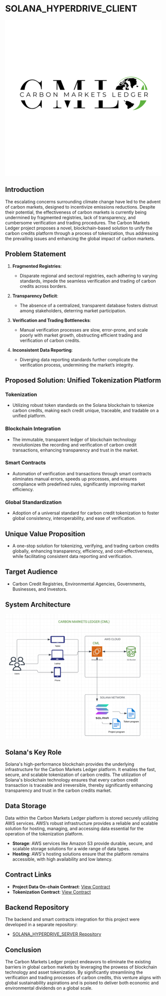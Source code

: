 # SOLANA_HYPERDRIVE_CLIENT

![Carbon Markets Ledger Logo](./src/assets/images/logos/cml-logo.png)

## Introduction

The escalating concerns surrounding climate change have led to the advent of carbon markets, designed to incentivize emissions reductions. Despite their potential, the effectiveness of carbon markets is currently being undermined by fragmented registries, lack of transparency, and cumbersome verification and trading procedures. The Carbon Markets Ledger project proposes a novel, blockchain-based solution to unify the carbon credits platform through a process of tokenization, thus addressing the prevailing issues and enhancing the global impact of carbon markets.

## Problem Statement

1. **Fragmented Registries**:

    - Disparate regional and sectoral registries, each adhering to varying standards, impede the seamless verification and trading of carbon credits across borders.

2. **Transparency Deficit**:

    - The absence of a centralized, transparent database fosters distrust among stakeholders, deterring market participation.

3. **Verification and Trading Bottlenecks**:

    - Manual verification processes are slow, error-prone, and scale poorly with market growth, obstructing efficient trading and verification of carbon credits.

4. **Inconsistent Data Reporting**:
    - Diverging data reporting standards further complicate the verification process, undermining the market’s integrity.

## Proposed Solution: Unified Tokenization Platform

### Tokenization

-   Utilizing robust token standards on the Solana blockchain to tokenize carbon credits, making each credit unique, traceable, and tradable on a unified platform.

### Blockchain Integration

-   The immutable, transparent ledger of blockchain technology revolutionizes the recording and verification of carbon credit transactions, enhancing transparency and trust in the market.

### Smart Contracts

-   Automation of verification and transactions through smart contracts eliminates manual errors, speeds up processes, and ensures compliance with predefined rules, significantly improving market efficiency.

### Global Standardization

-   Adoption of a universal standard for carbon credit tokenization to foster global consistency, interoperability, and ease of verification.

## Unique Value Proposition

-   A one-stop solution for tokenizing, verifying, and trading carbon credits globally, enhancing transparency, efficiency, and cost-effectiveness, while facilitating consistent data reporting and verification.

## Target Audience

-   Carbon Credit Registries, Environmental Agencies, Governments, Businesses, and Investors.

## System Architecture

![System Architecture Diagram](./src/assets/images/architecture/cml_arc.jpeg)

## Solana's Key Role

Solana's high-performance blockchain provides the underlying infrastructure for the Carbon Markets Ledger platform. It enables the fast, secure, and scalable tokenization of carbon credits. The utilization of Solana's blockchain technology ensures that every carbon credit transaction is traceable and irreversible, thereby significantly enhancing transparency and trust in the carbon credits market.

## Data Storage

Data within the Carbon Markets Ledger platform is stored securely utilizing AWS services. AWS’s robust infrastructure provides a reliable and scalable solution for hosting, managing, and accessing data essential for the operation of the tokenization platform.

-   **Storage**: AWS services like Amazon S3 provide durable, secure, and scalable storage solutions for a wide range of data types.
-   **Hosting**: AWS's hosting solutions ensure that the platform remains accessible, with high availability and low latency.

## Contract Links

-   **Project Data On-chain Contract**: [View Contract](https://dummylink1.com)
-   **Tokenization Contract**: [View Contract](https://dummylink2.com)

## Backend Repository

The backend and smart contracts integration for this project were developed in a separate repository:

- [SOLANA_HYPERDRIVE_SERVER Repository](https://github.com/mike-mwangi/SOLANA_HYPERDRIVE_SERVER)

## Conclusion

The Carbon Markets Ledger project endeavors to eliminate the existing barriers in global carbon markets by leveraging the prowess of blockchain technology and asset tokenization. By significantly streamlining the verification and trading processes of carbon credits, this venture aligns with global sustainability aspirations and is poised to deliver both economic and environmental dividends on a global scale.
